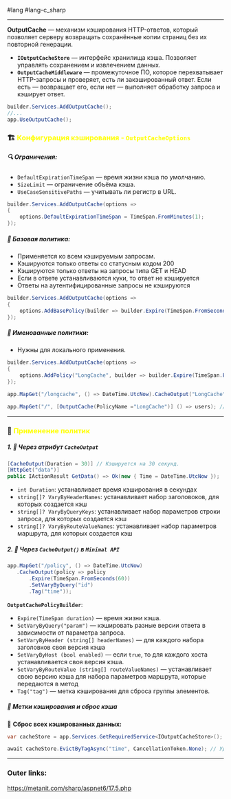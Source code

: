 #lang #lang-c_sharp  

---
**OutputCache** — механизм кэширования HTTP-ответов, который позволяет серверу возвращать сохранённые копии страниц без их повторной генерации.
- **`IOutputCacheStore`** — интерфейс хранилища кэша. Позволяет управлять сохранением и извлечением данных.
- **`OutputCacheMiddleware`** — промежуточное ПО, которое перехватывает HTTP-запросы и проверяет, есть ли закэшированный ответ. Если есть — возвращает его, если нет — выполняет обработку запроса и кэширует ответ.

```csharp
builder.Services.AddOutputCache();
//...
app.UseOutputCache();
```

### 🏗 <font color="#ffff00">**Конфигурация кэширования -** `OutputCacheOptions`</font>

##### 🔍 **Ограничения:**
- `DefaultExpirationTimeSpan` — время жизни кэша по умолчанию.
- `SizeLimit` — ограничение объёма кэша.
- `UseCaseSensitivePaths` — учитывать ли регистр в URL.

```csharp
builder.Services.AddOutputCache(options =>
{
    options.DefaultExpirationTimeSpan = TimeSpan.FromMinutes(1);
});
```

##### 📌 **Базовая политика:** 
- Применяется ко всем кэшируемым запросам.
- Кэшируются только ответы со статусным кодом 200
- Кэшируются только ответы на запросы типа GET и HEAD
- Если в ответе устанавливаются куки, то ответ не кэшируется
- Ответы на аутентифицированные запросы не кэшируются
```csharp
builder.Services.AddOutputCache(options =>
{
    options.AddBasePolicy(builder => builder.Expire(TimeSpan.FromSeconds(30)));
});
```

##### 📌 **Именованные политики:** 
- Нужны для локального применения.
```csharp
builder.Services.AddOutputCache(options =>
{
    options.AddPolicy("LongCache", builder => builder.Expire(TimeSpan.FromMinutes(10)));
});

app.MapGet("/longcache", () => DateTime.UtcNow).CacheOutput("LongCache"); // Локально применяем именованную политику

app.MapGet("/", [OutputCache(PolicyName ="LongCache")] () => users); // через атрибут
```

---

### 🚀 <font color="#ffff00">**Применение политик**</font>

##### 1. 📌 **Через атрибут `CacheOutput`**
```csharp
[CacheOutput(Duration = 30)] // Кэшируется на 30 секунд.
[HttpGet("data")]
public IActionResult GetData() => Ok(new { Time = DateTime.UtcNow });
```
- `int Duration`: устанавливает время кэширования в секундах
- `string[]? VaryByHeaderNames`: устанавливает набор заголовоков, для которых создается кэш
- `string[]? VaryByQueryKeys`: устанавливает набор параметров строки запроса, для которых создается кэш
- `string[]? VaryByRouteValueNames`: устанавливает набор параметров маршрута, для которых создается кэш

##### 2. 📌 **Через `CacheOutput()` в `Minimal API`**
```csharp
app.MapGet("/policy", () => DateTime.UtcNow)
   .CacheOutput(policy => policy
	   .Expire(TimeSpan.FromSeconds(60))
	   .SetVaryByQuery("id")
	   .Tag("time"));
```

**`OutputCachePolicyBuilder`**:
- `Expire(TimeSpan duration)` — время жизни кэша.
- `SetVaryByQuery("param")` — кэшировать разные версии ответа в зависимости от параметра запроса.
- `SetVaryByHeader (string[] headerNames)` — для каждого набора заголовков своя версия кэша
- `SetVaryByHost (bool enabled)` — если `true`, то для каждого хоста устанавливается своя версия кэша.
- `SetVaryByRouteValue (string[] routeValueNames)` — устанавливает свою версию кэша для набора параметров маршрута, которые передаются в метод
- `Tag("tag")` — метка кэширования для сброса группы элементов.

##### 🔄 **Метки кэширования и сброс кэша**
📌 **Сброс всех кэшированных данных:**
```csharp
var cacheStore = app.Services.GetRequiredService<IOutputCacheStore>();

await cacheStore.EvictByTagAsync("time", CancellationToken.None); // Удаляет все записи с меткой `"time"`.
```

---
### Outer links:
https://metanit.com/sharp/aspnet6/17.5.php